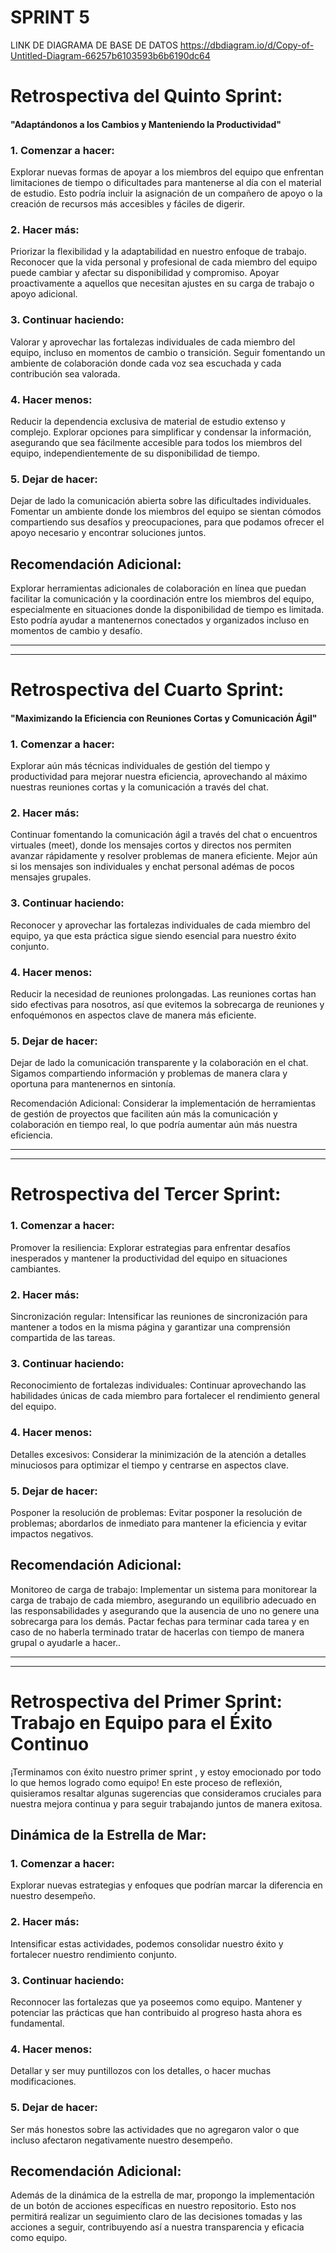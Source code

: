 # SPRINT 5
LINK DE DIAGRAMA DE BASE DE DATOS
https://dbdiagram.io/d/Copy-of-Untitled-Diagram-66257b6103593b6b6190dc64

# Retrospectiva del Quinto Sprint:

#### "Adaptándonos a los Cambios y Manteniendo la Productividad"

### 1. Comenzar a hacer:
Explorar nuevas formas de apoyar a los miembros del equipo que enfrentan limitaciones de tiempo o dificultades para mantenerse al día con el material de estudio. Esto podría incluir la asignación de un compañero de apoyo o la creación de recursos más accesibles y fáciles de digerir.

### 2. Hacer más:
Priorizar la flexibilidad y la adaptabilidad en nuestro enfoque de trabajo. Reconocer que la vida personal y profesional de cada miembro del equipo puede cambiar y afectar su disponibilidad y compromiso. Apoyar proactivamente a aquellos que necesitan ajustes en su carga de trabajo o apoyo adicional.

### 3. Continuar haciendo:
Valorar y aprovechar las fortalezas individuales de cada miembro del equipo, incluso en momentos de cambio o transición. Seguir fomentando un ambiente de colaboración donde cada voz sea escuchada y cada contribución sea valorada.

### 4. Hacer menos:
Reducir la dependencia exclusiva de material de estudio extenso y complejo. Explorar opciones para simplificar y condensar la información, asegurando que sea fácilmente accesible para todos los miembros del equipo, independientemente de su disponibilidad de tiempo.

### 5. Dejar de hacer:
Dejar de lado la comunicación abierta sobre las dificultades individuales. Fomentar un ambiente donde los miembros del equipo se sientan cómodos compartiendo sus desafíos y preocupaciones, para que podamos ofrecer el apoyo necesario y encontrar soluciones juntos.

## Recomendación Adicional:
Explorar herramientas adicionales de colaboración en línea que puedan facilitar la comunicación y la coordinación entre los miembros del equipo, especialmente en situaciones donde la disponibilidad de tiempo es limitada. Esto podría ayudar a mantenernos conectados y organizados incluso en momentos de cambio y desafío.

_________________________________________________________________________________________________________________
__________________________________________________________________________________________________________________



# Retrospectiva del Cuarto Sprint: 

#### "Maximizando la Eficiencia con Reuniones Cortas y Comunicación Ágil"

### 1. Comenzar a hacer:
Explorar aún más técnicas individuales de gestión del tiempo y productividad para mejorar nuestra eficiencia, aprovechando al máximo nuestras reuniones cortas y la comunicación a través del chat.

### 2. Hacer más:
Continuar fomentando la comunicación ágil a través del chat o encuentros virtuales (meet), donde los mensajes cortos y directos nos permiten avanzar rápidamente y resolver problemas de manera eficiente. Mejor aún si los mensajes son individuales y enchat personal adémas de pocos mensajes grupales.

### 3. Continuar haciendo:
Reconocer y aprovechar las fortalezas individuales de cada miembro del equipo, ya que esta práctica sigue siendo esencial para nuestro éxito conjunto.

### 4. Hacer menos:
Reducir la necesidad de reuniones prolongadas. Las reuniones cortas han sido efectivas para nosotros, así que evitemos la sobrecarga de reuniones y enfoquémonos en aspectos clave de manera más eficiente.

### 5. Dejar de hacer:
Dejar de lado la comunicación transparente y la colaboración en el chat. Sigamos compartiendo información y problemas de manera clara y oportuna para mantenernos en sintonía.

Recomendación Adicional:
Considerar la implementación de herramientas de gestión de proyectos que faciliten aún más la comunicación y colaboración en tiempo real, lo que podría aumentar aún más nuestra eficiencia.
_________________________________________________________________________________________________________________
__________________________________________________________________________________________________________________

# Retrospectiva del Tercer Sprint:

### 1. Comenzar a hacer:
Promover la resiliencia: Explorar estrategias para enfrentar desafíos inesperados y mantener la productividad del equipo en situaciones cambiantes.
### 2. Hacer más:
Sincronización regular: Intensificar las reuniones de sincronización para mantener a todos en la misma página y garantizar una comprensión compartida de las tareas.
### 3. Continuar haciendo:
Reconocimiento de fortalezas individuales: Continuar aprovechando las habilidades únicas de cada miembro para fortalecer el rendimiento general del equipo.
### 4. Hacer menos:
Detalles excesivos: Considerar la minimización de la atención a detalles minuciosos para optimizar el tiempo y centrarse en aspectos clave.
### 5. Dejar de hacer:
Posponer la resolución de problemas: Evitar posponer la resolución de problemas; abordarlos de inmediato para mantener la eficiencia y evitar impactos negativos.
## Recomendación Adicional:
Monitoreo de carga de trabajo: Implementar un sistema para monitorear la carga de trabajo de cada miembro, asegurando un equilibrio adecuado en las responsabilidades y  asegurando que la ausencia de uno no genere una sobrecarga para los demás. Pactar fechas para terminar cada tarea  y en caso de no haberla terminado tratar de hacerlas con tiempo de manera grupal o ayudarle a hacer..
_________________________________________________________________________________________________________________
__________________________________________________________________________________________________________________
# Retrospectiva del Primer Sprint: Trabajo en Equipo para el Éxito Continuo

¡Terminamos con éxito nuestro primer sprint  , y estoy emocionado por todo lo que hemos logrado como equipo! En este proceso de reflexión, quisieramos resaltar algunas sugerencias que consideramos cruciales para nuestra mejora continua y para seguir trabajando juntos de manera exitosa.

## Dinámica de la Estrella de Mar:

### 1. Comenzar a hacer:

Explorar nuevas estrategias y enfoques que podrían marcar la diferencia en nuestro desempeño. 

### 2. Hacer más:

Intensificar estas actividades, podemos consolidar nuestro éxito y fortalecer nuestro rendimiento conjunto.


### 3. Continuar haciendo:

Reconnocer las fortalezas que ya poseemos como equipo. Mantener y potenciar las prácticas que han contribuido al progreso hasta ahora es fundamental.


### 4. Hacer menos:

Detallar y ser muy puntillozos con los detalles, o hacer muchas modificaciones.


### 5. Dejar de hacer:

Ser más honestos sobre las actividades que no agregaron valor o que incluso afectaron negativamente nuestro desempeño. 

## Recomendación Adicional:
Además de la dinámica de la estrella de mar, propongo la implementación de un botón de acciones específicas en nuestro repositorio. Esto nos permitirá realizar un seguimiento claro de las decisiones tomadas y las acciones a seguir, contribuyendo así a nuestra transparencia y eficacia como equipo.

